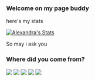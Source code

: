 ### Welcome on my page buddy

here's my stats

[![Alexandra's Stats](https://github-readme-stats.vercel.app/api?username=realmousy)](https://github.com/anuraghazra/github-readme-stats)



So may i ask you

### **Where did you come from?**

[![](https://api.gh-polls.com/poll/01FQ1PC5ZETR5QBBCDBTXPTAZE/Linkedin)](https://api.gh-polls.com/poll/01FQ1PC5ZETR5QBBCDBTXPTAZE/Linkedin/vote)
[![](https://api.gh-polls.com/poll/01FQ1PC5ZETR5QBBCDBTXPTAZE/HH)](https://api.gh-polls.com/poll/01FQ1PC5ZETR5QBBCDBTXPTAZE/HH/vote)
[![](https://api.gh-polls.com/poll/01FQ1PC5ZETR5QBBCDBTXPTAZE/Indeed)](https://api.gh-polls.com/poll/01FQ1PC5ZETR5QBBCDBTXPTAZE/Indeed/vote)
[![](https://api.gh-polls.com/poll/01FQ1PC5ZETR5QBBCDBTXPTAZE/Random%20Search)](https://api.gh-polls.com/poll/01FQ1PC5ZETR5QBBCDBTXPTAZE/Random%20Search/vote)
[![](https://api.gh-polls.com/poll/01FQ1PC5ZETR5QBBCDBTXPTAZE/ImUrFriend%F0%9F%8C%9A)](https://api.gh-polls.com/poll/01FQ1PC5ZETR5QBBCDBTXPTAZE/ImUrFriend%F0%9F%8C%9A/vote)